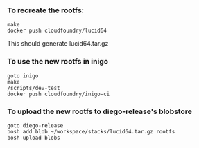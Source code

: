 ### To recreate the rootfs:

```
make
docker push cloudfoundry/lucid64
```

This should generate lucid64.tar.gz

### To use the new rootfs in inigo

```
goto inigo
make
/scripts/dev-test
docker push cloudfoundry/inigo-ci
```

### To upload the new rootfs to diego-release's blobstore

```
goto diego-release
bosh add blob ~/workspace/stacks/lucid64.tar.gz rootfs
bosh upload blobs
```
